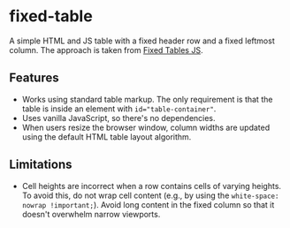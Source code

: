 # fixed-table
A simple HTML and JS table with a fixed header row and a fixed leftmost column. The approach is taken from [Fixed Tables JS](https://github.com/webcyou/fixed-table-js).

## Features
- Works using standard table markup. The only requirement is that the table is inside an element with `id="table-container"`.
- Uses vanilla JavaScript, so there's no dependencies.
- When users resize the browser window, column widths are updated using the default HTML table layout algorithm.

## Limitations
- Cell heights are incorrect when a row contains cells of varying heights. To avoid this, do not wrap cell content (e.g., by using the `white-space: nowrap !important;`). Avoid long content in the fixed column so that it doesn't overwhelm narrow viewports.
